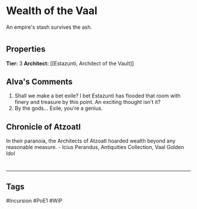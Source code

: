 # Wealth of the Vaal
An empire's stash survives the ash.

#
## Properties
**Tier:** 3
**Architect:** [[Estazunti, Architect of the Vault]]
## Alva's Comments
1. Shall we make a bet exile? I bet Estazunti has flooded that room with finery and treasure by this point. An exciting thought isn't it?
2. By the gods... Exile, you're a genius.
## Chronicle of Atzoatl
In their paranoia, the Architects of Atzoatl hoarded wealth beyond any reasonable measure. - Icius Perandus, Antiquities Collection, Vaal Golden Idol

#
---
## Tags
#Incursion
#PoE1
#WiP
